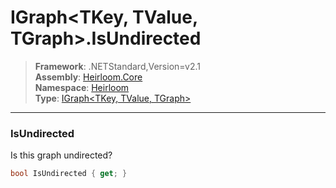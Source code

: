 # IGraph\<TKey, TValue, TGraph>.IsUndirected

> **Framework**: .NETStandard,Version=v2.1  
> **Assembly**: [Heirloom.Core][0]  
> **Namespace**: [Heirloom][0]  
> **Type**: [IGraph\<TKey, TValue, TGraph>][1]

--------------------------------------------------------------------------------

### IsUndirected

Is this graph undirected?

```cs
bool IsUndirected { get; }
```

[0]: ../Heirloom.Core.md
[1]: Heirloom.IGraph[TKey,TValue,TGraph].md
